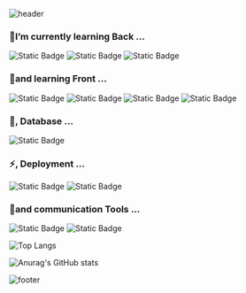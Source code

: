 ![header](https://capsule-render.vercel.app/api?type=slice&color=ffe6df&height=280&section=header&text=HI&nbsp;&fontSize=90&fontColor=890000)

### 🐣I’m currently learning Back ...
![Static Badge](https://img.shields.io/badge/spring_boot-000000?style=for-the-badge&logo=springboot&logoColor=ffffff&color=6DB33F)
![Static Badge](https://img.shields.io/badge/thymeleaf-000000?style=for-the-badge&logo=thymeleaf&logoColor=ffffff&color=005F0F)
![Static Badge](https://img.shields.io/badge/swagger-000000?style=for-the-badge&logo=swagger&logoColor=000000&color=85EA2D)
<br>
### 🔭and learning Front ...
![Static Badge](https://img.shields.io/badge/javascript-000000?style=for-the-badge&logo=javascript&logoColor=000000&color=F7DF1E)
![Static Badge](https://img.shields.io/badge/react-000000?style=for-the-badge&logo=react&logoColor=000000&color=61DAFB)
![Static Badge](https://img.shields.io/badge/redux-000000?style=for-the-badge&logo=redux&logoColor=ffffff&color=764ABC)
![Static Badge](https://img.shields.io/badge/Axios-555555?style=for-the-badge&logo=axios&logoColor=ffffff&color=5A29E4)
<br>
### 💬, Database ...
![Static Badge](https://img.shields.io/badge/mysql-ffffff?style=for-the-badge&logo=mysql&logoColor=ffffff&color=4479A1)
<br>
### ⚡, Deployment ...
![Static Badge](https://img.shields.io/badge/docker-000000?style=for-the-badge&logo=docker&logoColor=000000&color=2496ED)
![Static Badge](https://img.shields.io/badge/amazon_ec2-000000?style=for-the-badge&logo=amazonec2&logoColor=000000&color=FF9900)
<br>
### 👯and communication Tools ...
![Static Badge](https://img.shields.io/badge/github-000000?style=for-the-badge&logo=github&logoColor=ffffff&color=000000)
![Static Badge](https://img.shields.io/badge/notion-000000?style=for-the-badge&logo=notion&logoColor=000000&color=ffffff)







![Top Langs](https://github-readme-stats.vercel.app/api/top-langs/?username=Gray-Grazer&layout=compact&theme=rose)

![Anurag's GitHub stats](https://github-readme-stats.vercel.app/api?username=Gray-Grazer&show_icons=true&theme=rose)

<!--### Content -->
![footer](https://capsule-render.vercel.app/api?type=slice&color=ffe6df&height=150&section=footer&fontColor=890000)

<!--
**Gray-Grazer/Gray-Grazer** is a ✨ _special_ ✨ repository because its `README.md` (this file) appears on your GitHub profile.

Here are some ideas to get you started:

- 🔭 I’m currently working on ...
- 🌱 I’m currently learning ...
- 👯 I’m looking to collaborate on ...
- 🤔 I’m looking for help with ...
- 💬 Ask me about ...
- 📫 How to reach me: ...
- 😄 Pronouns: ...
- ⚡ Fun fact: ...
-->

